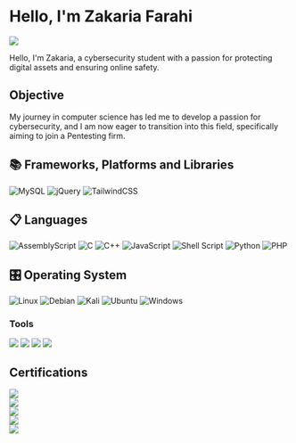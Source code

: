 # Hello, I'm Zakaria Farahi
<a href="https://linkedin.com/in/zakaria-farahi-b887ba286/"><img src="https://img.shields.io/badge/-LinkedIn-0072b1?&style=for-the-badge&logo=linkedin&logoColor=white" /></a>

Hello, I'm Zakaria, a cybersecurity student with a passion for protecting digital assets and ensuring online safety.

## Objective

My journey in computer science has led me to develop a passion for cybersecurity, and I am now eager to transition into this field, specifically aiming to join a Pentesting firm.
<!--
## Skills

| Skill                                         | Associated Project         |
|-----------------------------------------------|----------------------------|
| Python                                        | <a href="https://google.com">Detection Lab</a>|
| Network Traffic Monitoring and Attack Detection | <a href="https://google.com">Detection Lab</a>|
| Security Automation with Shuffle SOAR         | SOC Automation Lab|
| Incident Response Planning and Execution      | SOC Automation Lab|
| Case Management with TheHive                  | SOC Automation Lab|
| Scripting and Automation for Threat Mitigation | SOC Automation Lab|
-->
## 📚 Frameworks, Platforms and Libraries

![MySQL](https://img.shields.io/badge/mysql-%2300f.svg?style=for-the-badge&logo=mysql&logoColor=white) ![jQuery](https://img.shields.io/badge/jquery-%230769AD.svg?style=for-the-badge&logo=jquery&logoColor=white) ![TailwindCSS](https://img.shields.io/badge/tailwindcss-%2338B2AC.svg?style=for-the-badge&logo=tailwind-css&logoColor=white) 

## 📋 Languages

![AssemblyScript](https://img.shields.io/badge/assembly%20script-%23000000.svg?style=for-the-badge&logo=assemblyscript&logoColor=white) ![C](https://img.shields.io/badge/c-%2300599C.svg?style=for-the-badge&logo=c&logoColor=white) ![C++](https://img.shields.io/badge/c++-%2300599C.svg?style=for-the-badge&logo=cplusplus&logoColor=white) ![JavaScript](https://img.shields.io/badge/javascript-%23323330.svg?style=for-the-badge&logo=javascript&logoColor=%23F7DF1E) ![Shell Script](https://img.shields.io/badge/shell_script-%23121011.svg?style=for-the-badge&logo=gnu-bash&logoColor=white) ![Python](https://img.shields.io/badge/python-3670A0?style=for-the-badge&logo=python&logoColor=ffdd54) ![PHP](https://img.shields.io/badge/php-%23777BB4.svg?style=for-the-badge&logo=php&logoColor=white)

## 🎛️ Operating System

![Linux](https://img.shields.io/badge/Linux-FCC624?style=for-the-badge&logo=linux&logoColor=black)  ![Debian](https://img.shields.io/badge/Debian-D70A53?style=for-the-badge&logo=debian&logoColor=white) ![Kali](https://img.shields.io/badge/Kali-268BEE?style=for-the-badge&logo=kalilinux&logoColor=white) ![Ubuntu](https://img.shields.io/badge/Ubuntu-E95420?style=for-the-badge&logo=ubuntu&logoColor=white)
![Windows](https://img.shields.io/badge/Windows-0078D6?style=for-the-badge&logo=windows&logoColor=white)


### Tools
<div>
    <img src="https://img.shields.io/badge/-Wireshark-1679A7?&style=for-the-badge&logo=Wireshark&logoColor=white" />
    <img src="https://img.shields.io/badge/-Nmap-512BD4?&style=for-the-badge&logo=Nmap&logoColor=white" />
    <img src="https://img.shields.io/badge/-AirCrackng-777BB4?&style=for-the-badge&logo=AirCrack-ng&logoColor=white" />
    <img src="https://img.shields.io/badge/-BurpSuite-FF6A00?&style=for-the-badge&logo=BurpSuite&logoColor=white" />
</div>

## Certifications
<div>
<img src="https://img.shields.io/badge/-CyberOps_Associate-1BA0D7?&style=for-the-badge&logo=cisco&logoColor=white" /><br>
<img src="https://img.shields.io/badge/-NDG_Linux_Essentials-FCC624?&style=for-the-badge&logo=cisco&logoColor=white" /><br>
<img src="https://img.shields.io/badge/-Introduction_to_IoT-6cb049?&style=for-the-badge&logo=cisco&logoColor=white" /><br>
<img src="https://img.shields.io/badge/-Google_IT_Support-4285F4?&style=for-the-badge&logo=Google&logoColor=white" /><br>
<img src="https://img.shields.io/badge/-API_Security_Fundamentals-007ACC?&style=for-the-badge&logo=APIsec&logoColor=white" /><br>
</div>
